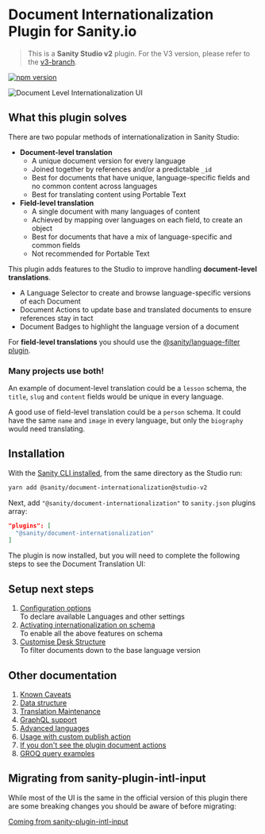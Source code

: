 # Document Internationalization Plugin for Sanity.io

>This is a **Sanity Studio v2** plugin.
> For the V3 version, please refer to the [v3-branch](https://github.com/sanity-io/document-internationalization).

[![npm version](https://img.shields.io/npm/v/@sanity/document-internationalization.svg?style=flat)](https://www.npmjs.com/package/@sanity/document-internationalization)

![Document Level Internationalization UI](docs/img/document-level-translation.gif)

## What this plugin solves

There are two popular methods of internationalization in Sanity Studio:

- **Document-level translation**
  - A unique document version for every language
  - Joined together by references and/or a predictable `_id`
  - Best for documents that have unique, language-specific fields and no common content across languages
  - Best for translating content using Portable Text
- **Field-level translation**
  - A single document with many languages of content
  - Achieved by mapping over languages on each field, to create an object
  - Best for documents that have a mix of language-specific and common fields
  - Not recommended for Portable Text

This plugin adds features to the Studio to improve handling **document-level translations**.

- A Language Selector to create and browse language-specific versions of each Document
- Document Actions to update base and translated documents to ensure references stay in tact
- Document Badges to highlight the language version of a document

For **field-level translations** you should use the [@sanity/language-filter plugin](https://www.npmjs.com/package/@sanity/language-filter).

### Many projects use both!

An example of document-level translation could be a `lesson` schema, the `title`, `slug` and `content` fields would be unique in every language.

A good use of field-level translation could be a `person` schema. It could have the same `name` and `image` in every language, but only the `biography` would need translating.

## Installation

With the [Sanity CLI installed](https://www.sanity.io/docs/getting-started-with-sanity-cli), from the same directory as the Studio run:

```sh
yarn add @sanity/document-internationalization@studio-v2
```

Next, add `"@sanity/document-internationalization"` to `sanity.json` plugins array:
```json
"plugins": [
  "@sanity/document-internationalization"
]
```

The plugin is now installed, but you will need to complete the following steps to see the Document Translation UI:

## Setup next steps

1. [Configuration options](docs/configuration-options.md)  
   To declare available Languages and other settings
2. [Activating internationalization on schema](docs/activating-internationalization-on-schema.md)  
   To enable all the above features on schema
3. [Customise Desk Structure](docs/desk-structure.md)  
   To filter documents down to the base language version

## Other documentation

1. [Known Caveats](docs/known-caveats.md)
2. [Data structure](docs/datastructure-intl-doc.md)
3. [Translation Maintenance](docs/translation-maintenance.md)
4. [GraphQL support](docs/graphql-intl-doc.md)
5. [Advanced languages](docs/advanced-languages.md)
6. [Usage with custom publish action](docs/usage-with-custom-publish.md)
7. [If you don't see the plugin document actions](docs/usage-with-custom-publish.md#add-additional-actions)
8. [GROQ query examples](/docs/groq-query-examples.md)

## Migrating from sanity-plugin-intl-input

While most of the UI is the same in the official version of this plugin there are some breaking changes you should be aware of before migrating:

[Coming from sanity-plugin-intl-input](docs/coming-from-sanity-plugin-intl-input.md)
